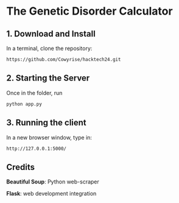 # The Genetic Disorder Calculator

## 1. Download and Install 

In a terminal, clone the repository:

```
https://github.com/Cowyrise/hacktech24.git
```

## 2. Starting the Server
Once in the folder, run

```
python app.py
```

## 3. Running the client
In a new browser window, type in:
```
http://127.0.0.1:5000/
```

## Credits
**Beautiful Soup**: Python web-scraper

**Flask**: web development integration
